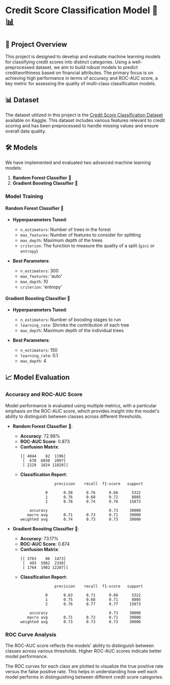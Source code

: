 # Credit Score Classification Model 🏦📊

## 📜 Project Overview

This project is designed to develop and evaluate machine learning models for classifying credit scores into distinct categories. Using a well-preprocessed dataset, we aim to build robust models to predict creditworthiness based on financial attributes. The primary focus is on achieving high performance in terms of accuracy and ROC-AUC score, a key metric for assessing the quality of multi-class classification models.

## 📊 Dataset

The dataset utilized in this project is the [Credit Score Classification Dataset](https://www.kaggle.com/datasets/parisrohan/credit-score-classification) available on Kaggle. This dataset includes various features relevant to credit scoring and has been preprocessed to handle missing values and ensure overall data quality.

## 🛠️ Models

We have implemented and evaluated two advanced machine learning models:

1. **Random Forest Classifier** 🌲
2. **Gradient Boosting Classifier** 🚀

### Model Training

#### Random Forest Classifier 🌲

- **Hyperparameters Tuned**:
  - `n_estimators`: Number of trees in the forest
  - `max_features`: Number of features to consider for splitting
  - `max_depth`: Maximum depth of the trees
  - `criterion`: The function to measure the quality of a split (`gini` or `entropy`)

- **Best Parameters**:
  - `n_estimators`: 300
  - `max_features`: 'auto'
  - `max_depth`: 10
  - `criterion`: 'entropy'

#### Gradient Boosting Classifier 🚀

- **Hyperparameters Tuned**:
  - `n_estimators`: Number of boosting stages to run
  - `learning_rate`: Shrinks the contribution of each tree
  - `max_depth`: Maximum depth of the individual trees

- **Best Parameters**:
  - `n_estimators`: 150
  - `learning_rate`: 0.1
  - `max_depth`: 4

## 📈 Model Evaluation

### Accuracy and ROC-AUC Score

Model performance is evaluated using multiple metrics, with a particular emphasis on the ROC-AUC score, which provides insight into the model's ability to distinguish between classes across different thresholds.

- **Random Forest Classifier** 🌲:
  - **Accuracy**: 72.98%
  - **ROC-AUC Score**: 0.873
  - **Confusion Matrix**:
    ```
    [[ 4044    82  1196]
     [  678  6030  2097]
     [ 2229  1824 11820]]
    ```
  - **Classification Report**:
    ```
                   precision    recall  f1-score   support

               0       0.58      0.76      0.66      5322
               1       0.76      0.68      0.72      8805
               2       0.78      0.74      0.76     15873

        accuracy                           0.73     30000
       macro avg       0.71      0.73      0.71     30000
    weighted avg       0.74      0.73      0.73     30000
    ```

- **Gradient Boosting Classifier** 🚀:
  - **Accuracy**: 73.17%
  - **ROC-AUC Score**: 0.874
  - **Confusion Matrix**:
    ```
    [[ 3763    86  1473]
     [  493  5982  2330]
     [ 1764  1902 12207]]
    ```
  - **Classification Report**:
    ```
                   precision    recall  f1-score   support

               0       0.63      0.71      0.66      5322
               1       0.75      0.68      0.71      8805
               2       0.76      0.77      0.77     15873

        accuracy                           0.73     30000
       macro avg       0.71      0.72      0.71     30000
    weighted avg       0.73      0.73      0.73     30000
    ```

### ROC Curve Analysis

The ROC-AUC score reflects the models' ability to distinguish between classes across various thresholds. Higher ROC-AUC scores indicate better model performance.

The ROC curves for each class are plotted to visualize the true positive rate versus the false positive rate. This helps in understanding how well each model performs in distinguishing between different credit score categories.
